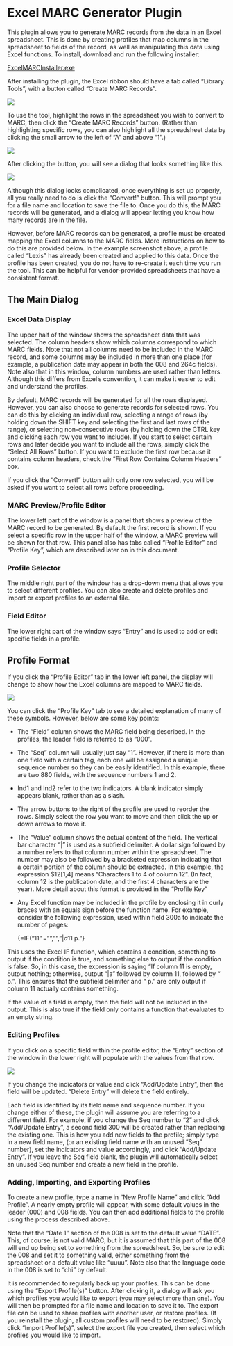 # Excel MARC Generator Plugin

This plugin allows you to generate MARC records from the data in an Excel spreadsheet.  This is done by creating profiles that map columns in the spreadsheet to fields of the record, as well as manipulating this data using Excel functions.  To install, download and run the following installer:

<a href="https://github.com/pulibrary/ExcelMarcGenerator/releases/latest/download/ExcelMARCInstaller.exe">ExcelMARCInstaller.exe</a>

After installing the plugin, the Excel ribbon should have a tab called “Library Tools”, with a button called “Create MARC Records”.
 
 <img src='./img/button.png'>

To use the tool, highlight the rows in the spreadsheet you wish to convert to MARC, then click the “Create MARC Records” button.  (Rather than highlighting specific rows, you can also highlight all the spreadsheet data by clicking the small arrow to the left of “A” and above “1”.)

 <img src='./img/corner.png'>

After clicking the button, you will see a dialog that looks something like this.
 
 <img src='./img/maindialog.png'>

Although this dialog looks complicated, once everything is set up properly, all you really need to do is click the “Convert!” button.  This will prompt you for a file name and location to save the file to.  Once you do this, the MARC records will be generated, and a dialog will appear letting you know how many records are in the file.

However, before MARC records can be generated, a profile must be created mapping the Excel columns to the MARC fields.  More instructions on how to do this are provided below.  In the example screenshot above, a profile called “Lexis” has already been created and applied to this data.  Once the profile has been created, you do not have to re-create it each time you run the tool.  This can be helpful for vendor-provided spreadsheets that have a consistent format.

## The Main Dialog

### Excel Data Display

The upper half of the window shows the spreadsheet data that was selected.  The column headers show which columns correspond to which MARC fields.  Note that not all columns need to be included in the MARC record, and some columns may be included in more than one place (for example, a publication date may appear in both the 008 and 264c fields).  Note also that in this window, column numbers are used rather than letters.  Although this differs from Excel’s convention, it can make it easier to edit and understand the profiles.

By default, MARC records will be generated for all the rows displayed.  However, you can also choose to generate records for selected rows.  You can do this by clicking an individual row, selecting a range of rows (by holding down the SHIFT key and selecting the first and last rows of the range), or selecting non-consecutive rows (by holding down the CTRL key and clicking each row you want to include).  If you start to select certain rows and later decide you want to include all the rows, simply click the “Select All Rows” button.  If you want to exclude the first row because it contains column headers, check the “First Row Contains Column Headers” box.  

If you click the “Convert!” button with only one row selected, you will be asked if you want to select all rows before proceeding.

### MARC Preview/Profile Editor

The lower left part of the window is a panel that shows a preview of the MARC record to be generated.  By default the first record is shown.  If you select a specific row in the upper half of the window, a MARC preview will be shown for that row.  This panel also has tabs called “Profile Editor” and “Profile Key”, which are described later on in this document.

### Profile Selector

The middle right part of the window has a drop-down menu that allows you to select different profiles.  You can also create and delete profiles and import or export profiles to an external file.

### Field Editor

The lower right part of the window says “Entry” and is used to add or edit specific fields in a profile.

## Profile Format

If you click the “Profile Editor” tab in the lower left panel, the display will change to show how the Excel columns are mapped to MARC fields.

 <img src='./img/profileeditor.png'>

You can click the “Profile Key” tab to see a detailed explanation of many of these symbols.  However, below are some key points:
-	The “Field” column shows the MARC field being described.  In the profiles, the leader field is referred to as “000”.
-	The “Seq” column will usually just say “1”.  However, if there is more than one field with a certain tag, each one will be assigned a unique sequence number so they can be easily identified.  In this example, there are two 880 fields, with the sequence numbers 1 and 2.
-	Ind1 and Ind2 refer to the two indicators.  A blank indicator simply appears blank, rather than as a slash.
-	The arrow buttons to the right of the profile are used to reorder the rows.  Simply select the row you want to move and then click the up or down arrows to move it.
-	The “Value” column shows the actual content of the field. The vertical bar character “|” is used as a subfield delimiter.  A dollar sign followed by a number refers to that column number within the spreadsheet.  The number may also be followed by a bracketed expression indicating that a certain portion of the column should be extracted.  In this example, the expression $12[1,4] means “Characters 1 to 4 of column 12”.  (In fact, column 12 is the publication date, and the first 4 characters are the year).  More detail about this format is provided in the “Profile Key”
-	Any Excel function may be included in the profile by enclosing it in curly braces with an equals sign before the function name.  For example, consider the following expression, used within field 300a to indicate the number of pages:

	{=IF(“$11”=””,””,”|a$11 p.”}

This uses the Excel IF function, which contains a condition, something to output if the condition is true, and something else to output if the condition is false.  So, in this case, the expression is saying “If column 11 is empty, output nothing; otherwise, output “|a” followed by column 11, followed by “ p.”.  This ensures that the subfield delimiter and “ p.” are only output if column 11 actually contains something.

If the value of a field is empty, then the field will not be included in the output.  This is also true if the field only contains a function that evaluates to an empty string.

### Editing Profiles

If you click on a specific field within the profile editor, the “Entry” section of the window in the lower right will populate with the values from that row.

<img src='./img/entry.png'>

If you change the indicators or value and click “Add/Update Entry”, then the field will be updated.  “Delete Entry” will delete the field entirely.

Each field is identified by its field name and sequence number.  If you change either of these, the plugin will assume you are referring to a different field.  For example, if you change the Seq number to “2” and click “Add/Update Entry”, a second field 300 will be created rather than replacing the existing one.  This is how you add new fields to the profile; simply type in a new field name, (or an existing field name with an unused “Seq” number), set the indicators and value accordingly, and click “Add/Update Entry”.  If you leave the Seq field blank, the plugin will automatically select an unused Seq number and create a new field in the profile.

### Adding, Importing, and Exporting Profiles

To create a new profile, type a name in “New Profile Name” and click “Add Profile”.  A nearly empty profile will appear, with some default values in the leader (000) and 008 fields.  You can then add additional fields to the profile using the process described above.

Note that the “Date 1” section of the 008 is set to the default value “DATE”.  This, of course, is not valid MARC, but it is assumed that this part of the 008 will end up being set to something from the spreadsheet.  So, be sure to edit the 008 and set it to something valid, either something from the spreadsheet or a default value like “uuuu”.  Note also that the language code in the 008 is set to “chi” by default.

It is recommended to regularly back up your profiles.  This can be done using the “Export Profile(s)” button.  After clicking it, a dialog will ask you which profiles you would like to export (you may select more than one).  You will then be prompted for a file name and location to save it to.  The export file can be used to share profiles with another user, or restore profiles.  (If you reinstall the plugin, all custom profiles will need to be restored).  Simply click “Import Profile(s)”, select the export file you created, then select which profiles you would like to import.



